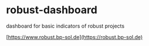 # robust-dashboard
dashboard for basic indicators of robust projects 

[https://www.robust.bp-sol.de](https://robust.bp-sol.de)